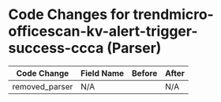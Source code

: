 # Code Changes for trendmicro-officescan-kv-alert-trigger-success-ccca (Parser)

| Code Change | Field Name | Before | After |
|-------------|------------|--------|-------|
| removed_parser | N/A |  | N/A |